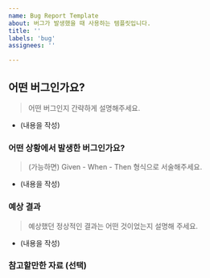 ```yaml
---
name: Bug Report Template
about: 버그가 발생했을 때 사용하는 템플릿입니다.
title: ''
labels: 'bug'
assignees: ''

---
```


## 어떤 버그인가요?

> 어떤 버그인지 간략하게 설명해주세요.

- (내용을 작성)

### 어떤 상황에서 발생한 버그인가요?

> (가능하면) Given - When - Then 형식으로 서술해주세요.

- (내용을 작성)

### 예상 결과

> 예상했던 정상적인 결과는 어떤 것이었는지 설명해 주세요.

- (내용을 작성)

### 참고할만한 자료 (선택)